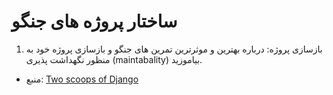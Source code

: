 # ساختار پروژه های جنگو

1. بازسازی پروژه: درباره بهترین و موثرترین تمرین های جنگو و بازسازی پروژه خود به منظور نگهداشت پذیری (maintabality) بیاموزید.
- منبع: [Two scoops of Django](https://github.com/feldroy/two-scoops-of-django-3.x)
